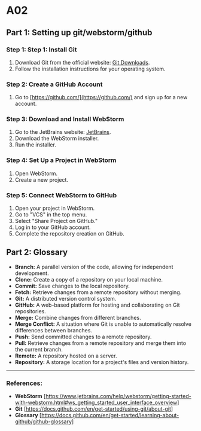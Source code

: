 # A02

## Part 1: Setting up git/webstorm/github

### Step 1: Step 1: Install Git

1. Download Git from the official website: [Git Downloads](https://git-scm.com/downloads).
2. Follow the installation instructions for your operating system.

### Step 2: Create a GitHub Account

1. Go to [https://github.com/](https://github.com/) and sign up for a new account.

### Step 3: Download and Install WebStorm

1. Go to the JetBrains website: [JetBrains](https://www.jetbrains.com/webstorm/).
2. Download the WebStorm installer.
3. Run the installer.

### Step 4: Set Up a Project in WebStorm

1. Open WebStorm.
2. Create a new project.

### Step 5: Connect WebStorm to GitHub

1. Open your project in WebStorm.
2. Go to "VCS" in the top menu.
3. Select "Share Project on GitHub."
4. Log in to your GitHub account.
5. Complete the repository creation on GitHub.

## Part 2: Glossary

- **Branch:** A parallel version of the code, allowing for independent development.
- **Clone:** Create a copy of a repository on your local machine.
- **Commit:** Save changes to the local repository.
- **Fetch:** Retrieve changes from a remote repository without merging.
- **Git:** A distributed version control system.
- **GitHub:** A web-based platform for hosting and collaborating on Git repositories.
- **Merge:** Combine changes from different branches.
- **Merge Conflict:** A situation where Git is unable to automatically resolve differences between branches.
- **Push:** Send committed changes to a remote repository.
- **Pull:** Retrieve changes from a remote repository and merge them into the current branch.
- **Remote:** A repository hosted on a server.
- **Repository:** A storage location for a project's files and version history.

---

### References:

- **WebStorm** [https://www.jetbrains.com/help/webstorm/getting-started-with-webstorm.html#ws_getting_started_user_interface_overview]
- **Git** [https://docs.github.com/en/get-started/using-git/about-git]
- **Glossary** [https://docs.github.com/en/get-started/learning-about-github/github-glossary]
